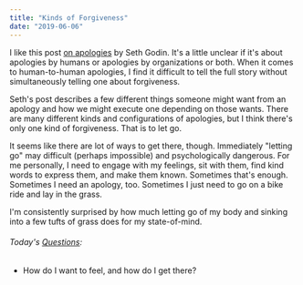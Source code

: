 ```yaml
---
title: "Kinds of Forgiveness"
date: "2019-06-06"
---
```


I like this post [on apologies](https://seths.blog/2019/05/defective-apologies/) by Seth Godin. It's a little unclear if it's about apologies by humans or apologies by organizations or both. When it comes to human-to-human apologies, I find it difficult to tell the full story without simultaneously telling one about forgiveness.

Seth's post describes a few different things someone might want from an apology and how we might execute one depending on those wants. There are many different kinds and configurations of apologies, but I think there's only one kind of forgiveness. That is to let go.

It seems like there are lot of ways to get there, though. Immediately "letting go" may difficult (perhaps impossible) and psychologically dangerous. For me personally, I need to engage with my feelings, sit with them, find kind words to express them, and make them known. Sometimes that's enough. Sometimes I need an apology, too. Sometimes I just need to go on a bike ride and lay in the grass.

I'm consistently surprised by how much letting go of my body and sinking into a few tufts of grass does for my state-of-mind.

<aside>
  <h6>Today's <a href="/blog/19/06/refining-questions/">Questions</a>:</h6>
  <ul>
    <li>How do I want to feel, and how do I get there?</li>
  </ul>
</aside>
